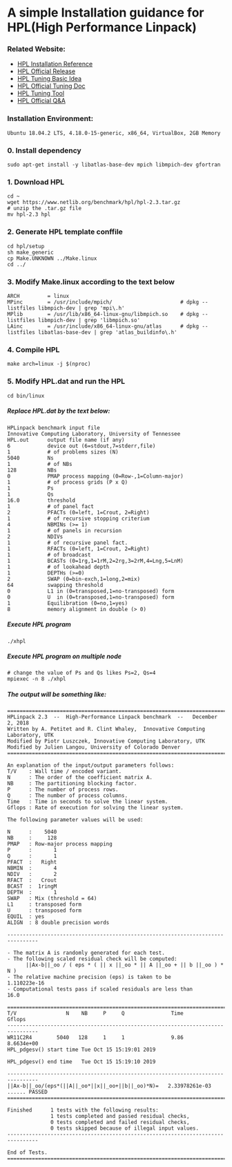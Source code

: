 # A simple Installation guidance for HPL(High Performance Linpack)

### Related Website:
* [HPL Installation Reference](https://www.howtoforge.com/tutorial/hpl-high-performance-linpack-benchmark-raspberry-pi/)
* [HPL Official Release](https://www.netlib.org/benchmark/hpl/)
* [HPL Tuning Basic Idea](http://www.crc.nd.edu/~rich/CRC_Summer_Scholars_2014/HPL-HowTo.pdf)
* [HPL Official Tuning Doc](http://www.netlib.org/benchmark/hpl/tuning.html)
* [HPL Tuning Tool](https://www.advancedclustering.com/act_kb/tune-hpl-dat-file/)
* [HPL Official Q&A](https://www.netlib.org/benchmark/hpl/faqs.html)

### Installation Environment:
    Ubuntu 18.04.2 LTS, 4.18.0-15-generic, x86_64, VirtualBox, 2GB Memory

### 0. Install dependency
    sudo apt-get install -y libatlas-base-dev mpich libmpich-dev gfortran

### 1. Download HPL
    cd ~
    wget https://www.netlib.org/benchmark/hpl/hpl-2.3.tar.gz
    # unzip the .tar.gz file
    mv hpl-2.3 hpl

### 2. Generate HPL template conffile
    cd hpl/setup
    sh make_generic
    cp Make.UNKNOWN ../Make.linux
    cd ../

### 3. Modify Make.linux according to the text below
    ARCH         = linux
    MPinc        = /usr/include/mpich/                      # dpkg --listfiles libmpich-dev | grep 'mpi\.h'
    MPlib        = /usr/lib/x86_64-linux-gnu/libmpich.so    # dpkg --listfiles libmpich-dev | grep 'libmpich.so'
    LAinc        = /usr/include/x86_64-linux-gnu/atlas      # dpkg --listfiles libatlas-base-dev | grep 'atlas_buildinfo\.h'

### 4. Compile HPL
    make arch=linux -j $(nproc)

### 5. Modify HPL.dat and run the HPL
    cd bin/linux

##### Replace HPL.dat by the text below:
	HPLinpack benchmark input file
	Innovative Computing Laboratory, University of Tennessee
	HPL.out      output file name (if any)
	6            device out (6=stdout,7=stderr,file)
	1            # of problems sizes (N)
	5040         Ns
	1            # of NBs
	128          NBs
	0            PMAP process mapping (0=Row-,1=Column-major)
	1            # of process grids (P x Q)
	1            Ps
	1            Qs
	16.0         threshold
	1            # of panel fact
	2            PFACTs (0=left, 1=Crout, 2=Right)
	1            # of recursive stopping criterium
	4            NBMINs (>= 1)
	1            # of panels in recursion
	2            NDIVs
	1            # of recursive panel fact.
	1            RFACTs (0=left, 1=Crout, 2=Right)
	1            # of broadcast
	1            BCASTs (0=1rg,1=1rM,2=2rg,3=2rM,4=Lng,5=LnM)
	1            # of lookahead depth
	1            DEPTHs (>=0)
	2            SWAP (0=bin-exch,1=long,2=mix)
	64           swapping threshold
	0            L1 in (0=transposed,1=no-transposed) form
	0            U  in (0=transposed,1=no-transposed) form
	1            Equilibration (0=no,1=yes)
	8            memory alignment in double (> 0)
##### Execute HPL program
    ./xhpl

##### Execute HPL program on multiple node
    # change the value of Ps and Qs likes Ps=2, Qs=4
    mpiexec -n 8 ./xhpl

##### The output will be something like:
	================================================================================
	HPLinpack 2.3  --  High-Performance Linpack benchmark  --   December 2, 2018
	Written by A. Petitet and R. Clint Whaley,  Innovative Computing Laboratory, UTK
	Modified by Piotr Luszczek, Innovative Computing Laboratory, UTK
	Modified by Julien Langou, University of Colorado Denver
	================================================================================

	An explanation of the input/output parameters follows:
	T/V    : Wall time / encoded variant.
	N      : The order of the coefficient matrix A.
	NB     : The partitioning blocking factor.
	P      : The number of process rows.
	Q      : The number of process columns.
	Time   : Time in seconds to solve the linear system.
	Gflops : Rate of execution for solving the linear system.

	The following parameter values will be used:

	N      :    5040 
	NB     :     128 
	PMAP   : Row-major process mapping
	P      :       1 
	Q      :       1 
	PFACT  :   Right 
	NBMIN  :       4 
	NDIV   :       2 
	RFACT  :   Crout 
	BCAST  :  1ringM 
	DEPTH  :       1 
	SWAP   : Mix (threshold = 64)
	L1     : transposed form
	U      : transposed form
	EQUIL  : yes
	ALIGN  : 8 double precision words

	--------------------------------------------------------------------------------

	- The matrix A is randomly generated for each test.
	- The following scaled residual check will be computed:
		  ||Ax-b||_oo / ( eps * ( || x ||_oo * || A ||_oo + || b ||_oo ) * N )
	- The relative machine precision (eps) is taken to be               1.110223e-16
	- Computational tests pass if scaled residuals are less than                16.0

	================================================================================
	T/V                N    NB     P     Q               Time                 Gflops
	--------------------------------------------------------------------------------
	WR11C2R4        5040   128     1     1               9.86             8.6634e+00
	HPL_pdgesv() start time Tue Oct 15 15:19:01 2019

	HPL_pdgesv() end time   Tue Oct 15 15:19:10 2019

	--------------------------------------------------------------------------------
	||Ax-b||_oo/(eps*(||A||_oo*||x||_oo+||b||_oo)*N)=   2.33978261e-03 ...... PASSED
	================================================================================

	Finished      1 tests with the following results:
		          1 tests completed and passed residual checks,
		          0 tests completed and failed residual checks,
		          0 tests skipped because of illegal input values.
	--------------------------------------------------------------------------------

	End of Tests.
	================================================================================

